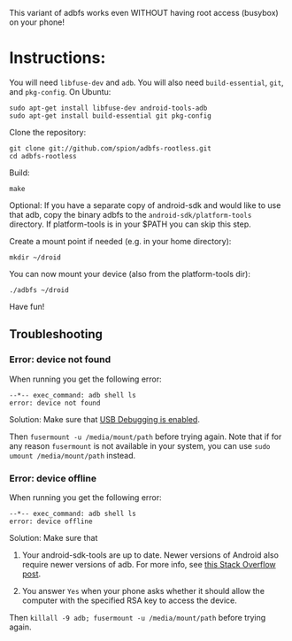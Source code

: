 This variant of adbfs works even WITHOUT having root access (busybox) on your phone!

Instructions:
=============

You will need `libfuse-dev` and `adb`. You will also need `build-essential`, `git`, and `pkg-config`. On Ubuntu:
    
    sudo apt-get install libfuse-dev android-tools-adb
    sudo apt-get install build-essential git pkg-config

Clone the repository:

    git clone git://github.com/spion/adbfs-rootless.git
    cd adbfs-rootless    

Build:

    make

Optional: If you have a separate copy of android-sdk and would
like to use that adb, copy the binary adbfs to the `android-sdk/platform-tools`
directory. If platform-tools is in your $PATH you can skip this step.

Create a mount point if needed (e.g. in your home directory):

    mkdir ~/droid

You can now mount your device (also from the platform-tools dir):

    ./adbfs ~/droid

Have fun!

## Troubleshooting

### Error: device not found

When running you get the following error:

```
--*-- exec_command: adb shell ls
error: device not found
```

Solution: Make sure that [USB Debugging is enabled][enable-usb-debug].

Then `fusermount -u /media/mount/path` before trying again. Note that if for any reason `fusermount` is not available in your system, you can use `sudo umount /media/mount/path` instead.

### Error: device offline

When running you get the following error:

```
--*-- exec_command: adb shell ls
error: device offline
```

Solution: Make sure that

1. Your android-sdk-tools are up to date. Newer versions
   of Android also require newer versions of adb. For more info, see 
   [this Stack Overflow post][error-device-offline].

2. You answer `Yes` when your phone asks whether it should allow the 
   computer with the specified RSA key to access the device.

Then `killall -9 adb; fusermount -u /media/mount/path` before trying again.


[enable-usb-debug]: http://www.droidviews.com/how-to-enable-developer-optionsusb-debugging-mode-on-devices-with-android-4-2-jelly-bean/
[error-device-offline]: http://stackoverflow.com/questions/10680417/error-device-offline
